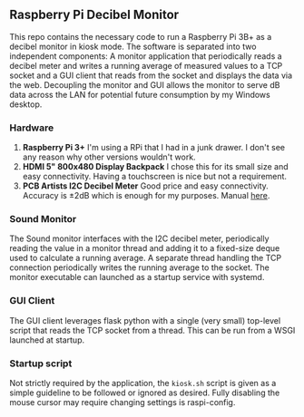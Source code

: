 
## Raspberry Pi Decibel Monitor

This repo contains the necessary code to run a Raspberry Pi 3B+ as a decibel monitor in kiosk mode.
The software is separated into two independent components: A monitor application that periodically reads a decibel 
meter and writes a running average of measured values to a TCP socket and a GUI client that reads 
from the socket and displays the data via the web. Decoupling the monitor and GUI allows the monitor to serve dB
data across the LAN for potential future consumption by my Windows desktop.

### Hardware

1. **Raspberry Pi 3+** I'm using a RPi that I had in a junk drawer.
   I don't see any reason why other versions wouldn't work.
2. **HDMI 5" 800x480 Display Backpack** I chose this for its small size and easy connectivity. Having a touchscreen is nice but not a requirement.
3. **PCB Artists I2C Decibel Meter** Good price and easy connectivity. Accuracy is &#177;2dB which is enough for my purposes. Manual [here](https://pcbartists.com/product-documentation/i2c-decibel-meter-programming-manual/).

### Sound Monitor

The Sound monitor interfaces with the I2C decibel meter, periodically reading the value in a monitor thread and adding it to a fixed-size deque used to calculate a running average. A separate thread handling the TCP connection
periodically writes the running average to the socket. The monitor executable can launched as a startup service with systemd.

### GUI Client

The GUI client leverages flask python with a single (very small) top-level script that reads the TCP socket from a thread. This can be run from a WSGI launched at startup.

### Startup script
Not strictly required by the application, the `kiosk.sh` script is given as a simple guideline to be followed or ignored as desired. Fully disabling the mouse cursor may require changing 
settings is raspi-config.
